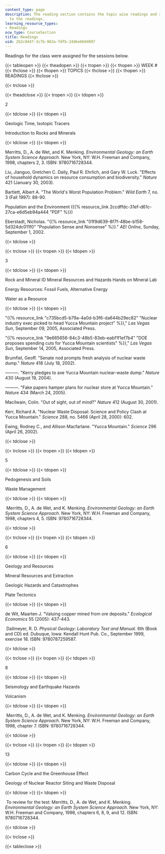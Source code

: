 ```yaml
---
content_type: page
description: The reading section contains the topic wise readings and some files related
  to the readings.
learning_resource_types:
- Readings
ocw_type: CourseSection
title: Readings
uid: 2b2c0447-3c7b-963a-fdfb-24dbe6b94097
---
```


Readings for the class were assigned for the sessions below.

{{< tableopen >}}
{{< theadopen >}}
{{< tropen >}}
{{< thopen >}}
WEEK #
{{< thclose >}}
{{< thopen >}}
TOPICS
{{< thclose >}}
{{< thopen >}}
READINGS
{{< thclose >}}

{{< trclose >}}

{{< theadclose >}}
{{< tropen >}}
{{< tdopen >}}


2


{{< tdclose >}}
{{< tdopen >}}


Geologic Time, Isotopic Tracers

Introduction to Rocks and Minerals


{{< tdclose >}}
{{< tdopen >}}


Merritts, D., A. de Wet, and K. Menking. _Environmental Geology: an Earth System Science Approach_. New York, NY: W.H. Freeman and Company, 1998, chapters 2, 3. ISBN: 9780716728344.

Liu, Jianguo, Gretchen C. Daily, Paul R. Ehrlich, and Gary W. Luck. "Effects of household dynamics on resource consumption and biodiversity." _Nature_ 421 (January 30, 2003).

Bartlett, Albert A. "The World's Worst Population Problem." _Wild Earth_ 7, no. 3 (Fall 1997): 88-90.

Population and the Environment ({{% resource_link 2ccdffdc-31ef-d61c-27ca-e6d5eb94a444 "PDF" %}})

Eberstadt, Nicholas. "{{% resource_link "01f9d639-8f7f-48be-b158-5d324dc011f0" "Population Sense and Nonsense" %}}." _AEI Online,_ Sunday, September 1, 2002.


{{< tdclose >}}

{{< trclose >}}
{{< tropen >}}
{{< tdopen >}}


3


{{< tdclose >}}
{{< tdopen >}}


Rock and Mineral ID Mineral Resources and Hazards Hands on Mineral Lab

Energy Resources: Fossil Fuels, Alternative Energy

Water as a Resource


{{< tdclose >}}
{{< tdopen >}}


"{{% resource_link "c735bcd5-b79a-4a0d-b3f6-da644b29ec82" "Nuclear industry exec picked to head Yucca Mountain project" %}}," _Las Vegas Sun_, September 09, 2005, Associated Press.

"{{% resource_link "9e665656-84c3-48b5-83eb-eabf1f1ef7b4" "DOE proposes spending cuts for Yucca Mountain scientists" %}}," _Las Vegas Sun_, September 14, 2005, Associated Press.

Brumfiel, Geoff. "Senate nod prompts fresh analysis of nuclear waste dump." _Nature_ 418 (July 18, 2002).

———. "Kerry pledges to axe Yucca Mountain nuclear-waste dump." _Nature_ 430 (August 19, 2004).

———. "Fake papers hamper plans for nuclear store at Yucca Mountain." _Nature_ 434 (March 24, 2005).

Macilwain, Colin. "Out of sight, out of mind?" _Nature_ 412 (August 30, 2001).

Kerr, Richard A. "Nuclear Waste Disposal: Science and Policy Clash at Yucca Mountain." _Science_ 288, no. 5466 (April 28, 2000): 602.

Ewing, Rodney C., and Allison Macfarlane. "Yucca Mountain." _Science_ 296 (April 26, 2002).


{{< tdclose >}}

{{< trclose >}}
{{< tropen >}}
{{< tdopen >}}


5


{{< tdclose >}}
{{< tdopen >}}


Pedogenesis and Soils

Waste Management


{{< tdclose >}}
{{< tdopen >}}


 Merritts, D., A. de Wet, and K. Menking. _Environmental Geology: an Earth System Science Approach_. New York, NY: W.H. Freeman and Company, 1998, chapters 4, 5. ISBN: 9780716728344.


{{< tdclose >}}

{{< trclose >}}
{{< tropen >}}
{{< tdopen >}}


6


{{< tdclose >}}
{{< tdopen >}}


Geology and Resources

Mineral Resources and Extraction

Geologic Hazards and Catastrophes

Plate Tectonics


{{< tdclose >}}
{{< tdopen >}}


de Wit, Maarten J. "Valuing copper mined from ore deposits." _Ecological Economics_ 55 (2005): 437-443.

 Dallmeyer, R. D. _Physical Geology: Laboratory Text and Manual_. 6th (Book and CD) ed. Dubuque, Iowa: Kendall Hunt Pub. Co., September 1999, exercise 18. ISBN: 9780787259587.


{{< tdclose >}}

{{< trclose >}}
{{< tropen >}}
{{< tdopen >}}


8


{{< tdclose >}}
{{< tdopen >}}


Seismology and Earthquake Hazards

Volcanism


{{< tdclose >}}
{{< tdopen >}}


 Merritts, D., A. de Wet, and K. Menking. _Environmental Geology: an Earth System Science Approach_. New York, NY: W.H. Freeman and Company, 1998, chapter 7. ISBN: 9780716728344.


{{< tdclose >}}

{{< trclose >}}
{{< tropen >}}
{{< tdopen >}}


13


{{< tdclose >}}
{{< tdopen >}}


Carbon Cycle and the Greenhouse Effect

Geology of Nuclear Reactor Siting and Waste Disposal


{{< tdclose >}}
{{< tdopen >}}


 To review for the test: Merritts, D., A. de Wet, and K. Menking. _Environmental Geology: an Earth System Science Approach_. New York, NY: W.H. Freeman and Company, 1998, chapters 6, 8, 9, and 12. ISBN: 9780716728344.


{{< tdclose >}}

{{< trclose >}}

{{< tableclose >}}